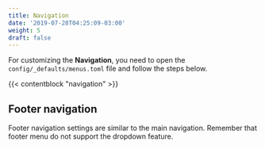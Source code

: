 ```yaml
---
title: Navigation
date: '2019-07-28T04:25:09-03:00'
weight: 5
draft: false
---
```


For customizing the **Navigation**, you need to open the `config/_defaults/menus.toml` file and follow the steps below.

{{< contentblock "navigation" >}}

## Footer navigation

Footer navigation settings are similar to the main navigation. Remember that footer menu do not support the dropdown feature.
